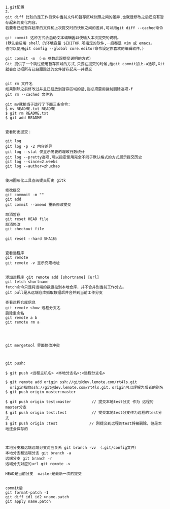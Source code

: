 	1.git配置
	2.
	git diff 比较的是工作目录中当前文件和暂存区域快照之间的差异,也就是修改之后还没有暂存起来的变化内容。	
	若要看已经暂存起来的文件和上次提交时的快照之间的差异,可以用git diff --cached命令

	git commit 这种方式会启动文本编辑器以便输入本次提交的说明。
	(默认会启用 shell 的环境变量 $EDITOR 所指定的软件,一般都是 vim 或 emacs。
	也可以使用git config --global core.editor命令设定你喜欢的编辑软件。)
	
	git commit -m （-m 参数后跟提交说明的方式）
	Git 提供了一个跳过使用暂存区域的方式,只要在提交的时候,给git commit加上-a选项,Git 就会自动把所有已经跟踪过的文件暂存起来一并提交
	
	
	git rm 文件名
	如果删除之前修改过并且已经放到暂存区域的话,则必须要用强制删除选项-f
	git rm --cached 文件名
	
	git mv就相当于运行了下面三条命令:
	$ mv README.txt README
	$ git rm README.txt
	$ git add README
	
	
	查看历史提交：
	
	git log
	git log -p -2 内容差异
	git log --stat 仅显示简要的增改行数统计
	git log --pretty选项,可以指定使用完全不同于默认格式的方式展示提交历史
	git log --since=2.weeks
	git log --author=zhuchao
	
	
	使用图形化工具查阅提交历史 gitk
	
	修改提交
	git commmit -m ""
	git add
	git commit --amend 重新修改提交
	
	取消暂存
	git reset HEAD file
	取消修改
	git checkout file
	
	git reset --hard SHA1码
	
	
	查看远程库
	git remote
	git remote -v 显示克隆地址
	
	
	添加远程库 git remote add [shortname] [url]
	git fetch shortname 
	fetch命令只是将远端的数据拉到本地仓库，并不合并到当前工作分支。
	git pull是从远端仓库抓取数据后并合并到当前工作分支
	
	查看远程仓库信息
	git remote show 远程分支名
	删除重命名
	git remote a b
	git remote rm a
	
	
	
	
	git mergetool 界面修改冲突
	
	
	
	git push:
	
	$ git push <远程主机名> <本地分支名>:<远程分支名>
	
	$ git remote add origin ssh://git@dev.lemote.com/rt4ls.git 
	  origin指向ssh://git@dev.lemote.com/rt4ls.git，origin可以理解为后者的别名
	$ git push origin master:master 
	
	$ git push origin test:master         // 提交本地test分支 作为 远程的master分支
	$ git push origin test:test           // 提交本地test分支作为远程的test分支
	$ git push origin :test              // 刚提交到远程的test将被删除，但是本地还会保存的
	
	
	
	本地分支和远端远端分支对应关系 git branch -vv （.git/config文件）
	本地分支和远端分支 git branch -a 
	远端分支 git branch -r
	远端分支对应的url git remote -v 
	
	HEAD是当前分支  master是最新一次的提交
	
	
	commit后
	git format-patch -1
	git diff id1 id2 >name.patch
	git apply name.patch
	
	
	
